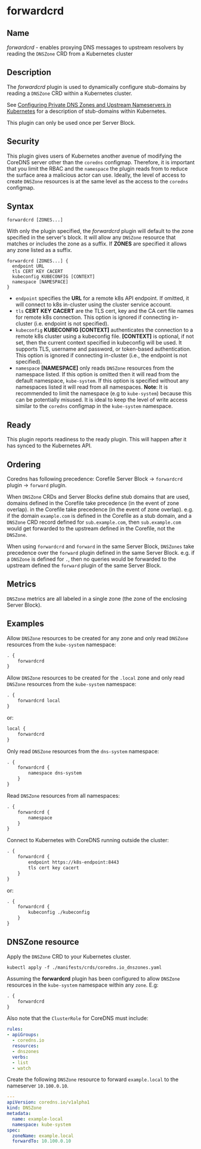 # forwardcrd

## Name

*forwardcrd* - enables proxying DNS messages to upstream resolvers by reading
the `DNSZone` CRD from a Kubernetes cluster

## Description

The *forwardcrd* plugin is used to dynamically configure stub-domains by
reading a `DNSZone` CRD within a Kubernetes cluster.

See [Configuring Private DNS Zones and Upstream Nameservers in
Kubernetes](https://kubernetes.io/blog/2017/04/configuring-private-dns-zones-upstream-nameservers-kubernetes/)
for a description of stub-domains within Kubernetes.

This plugin can only be used once per Server Block.

## Security

This plugin gives users of Kubernetes another avenue of modifying the CoreDNS
server other than the `coredns` configmap. Therefore, it is important that you
limit the RBAC and the `namespace` the plugin reads from to reduce the surface
area a malicious actor can use. Ideally, the level of access to create `DNSZone`
resources is at the same level as the access to the `coredns` configmap.

## Syntax

~~~
forwardcrd [ZONES...]
~~~

With only the plugin specified, the *forwardcrd* plugin will default to the
zone specified in the server's block. It will allow any `DNSZone` resource that
matches or includes the zone as a suffix. If **ZONES** are specified it allows
any zone listed as a suffix.

```
forwardcrd [ZONES...] {
  endpoint URL
  tls CERT KEY CACERT
  kubeconfig KUBECONFIG [CONTEXT]
  namespace [NAMESPACE]
}
```

* `endpoint` specifies the **URL** for a remote k8s API endpoint.  If omitted,
  it will connect to k8s in-cluster using the cluster service account.
* `tls` **CERT** **KEY** **CACERT** are the TLS cert, key and the CA cert file
  names for remote k8s connection.  This option is ignored if connecting
  in-cluster (i.e. endpoint is not specified).
* `kubeconfig` **KUBECONFIG [CONTEXT]** authenticates the connection to a remote
  k8s cluster using a kubeconfig file.  **[CONTEXT]** is optional, if not set,
  then the current context specified in kubeconfig will be used.  It supports
  TLS, username and password, or token-based authentication.  This option is
  ignored if connecting in-cluster (i.e., the endpoint is not specified).
* `namespace` **[NAMESPACE]** only reads `DNSZone` resources from the namespace
  listed. If this option is omitted then it will read from the default
  namespace, `kube-system`. If this option is specified without any namespaces
  listed it will read from all namespaces.  **Note**: It is recommended to limit
  the namespace (e.g to `kube-system`) because this can be potentially misused.
  It is ideal to keep the level of write access similar to the `coredns`
  configmap in the `kube-system` namespace.

## Ready

This plugin reports readiness to the ready plugin. This will happen after it has
synced to the Kubernetes API.

## Ordering

Coredns has following precedence:
Corefile Server Block -> `forwardcrd` plugin -> `forward` plugin.

When `DNSZone` CRDs and Server Blocks define stub domains that are used,
domains defined in the Corefile take precedence (in the event of zone overlap).
in the Corefile take precedence (in the event of zone overlap). e.g. if the
domain `example.com` is defined in the Corefile as a stub domain, and a
`DNSZone` CRD record defined for `sub.example.com`, then `sub.example.com` would
get forwarded to the upstream defined in the Corefile, not the `DNSZone`.

When using `forwardcrd` and `forward` in the same Server Block, `DNSZones` take
precedence over the `forward` plugin defined in the same Server Block. e.g. if a
`DNSZone` is defined for `.`, then no queries would be forwarded to the upstream
defined the `forward` plugin of the same Server Block.

## Metrics

`DNSZone` metrics are all labeled in a single zone (the zone of the enclosing
Server Block).

## Examples

Allow `DNSZone` resources to be created for any zone and only read `DNSZone`
resources from the `kube-system` namespace:

~~~ txt
. {
    forwardcrd
}
~~~

Allow `DNSZone` resources to be created for the `.local` zone and only read
`DNSZone` resources from the `kube-system` namespace:


~~~ txt
. {
    forwardcrd local
}
~~~

or:

~~~ txt
local {
    forwardcrd
}
~~~

Only read `DNSZone` resources from the `dns-system` namespace:

~~~ txt
. {
    forwardcrd {
        namespace dns-system
    }
}
~~~

Read `DNSZone` resources from all namespaces:

~~~ txt
. {
    forwardcrd {
        namespace
    }
}
~~~

Connect to Kubernetes with CoreDNS running outside the cluster:

~~~ txt
. {
    forwardcrd {
        endpoint https://k8s-endpoint:8443
        tls cert key cacert
    }
}
~~~

or:

~~~ txt
. {
    forwardcrd {
        kubeconfig ./kubeconfig
    }
}
~~~

## DNSZone resource

Apply the `DNSZone` CRD to your Kubernetes cluster.

```
kubectl apply -f ./manifests/crds/coredns.io_dnszones.yaml
```

Assuming the **forwardcrd** plugin has been configured to allow `DNSZone`
resources in the `kube-system` namespace within any `zone`.
E.g:

~~~ txt
. {
    forwardcrd
}
~~~

Also note that the `ClusterRole` for CoreDNS must include:

```yaml
rules:
- apiGroups:
  - coredns.io
  resources:
  - dnszones
  verbs:
  - list
  - watch
```

Create the following `DNSZone` resource to forward `example.local` to the
nameserver `10.100.0.10`.

```yaml
---
apiVersion: coredns.io/v1alpha1
kind: DNSZone
metadata:
  name: example-local
  namespace: kube-system
spec:
  zoneName: example.local
  forwardTo: 10.100.0.10
```
